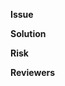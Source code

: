 **Issue**

<!-- Explain why you're making the change you are, what is the problem this PR solves? -->

**Solution**

<!-- Help the reviewer out! List the changes you've made and potentially why. -->
<!-- If it makes more sense to comment on specific lines, do so but also let the reviewer know here. -->

<!-- **Discussion** -->
<!-- At times we'll have outstanding questions or particular parts of the PR we want looked at. If so, uncomment these lines and indicate where we should start the conversation. -->

**Risk**

<!-- Explain the risks with merging this PR -->

**Reviewers**

<!-- Add a list of random people -->